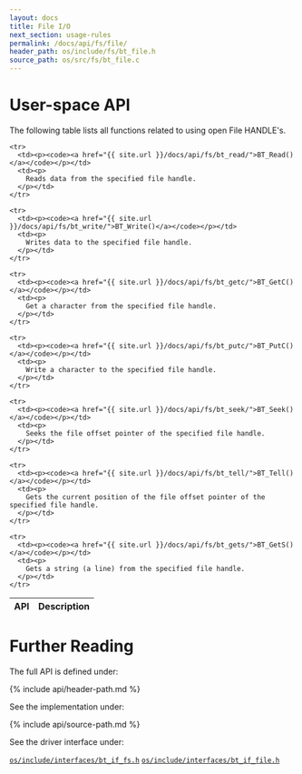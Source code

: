 ```yaml
---
layout: docs
title: File I/O
next_section: usage-rules
permalink: /docs/api/fs/file/
header_path: os/include/fs/bt_file.h
source_path: os/src/fs/bt_file.c
---
```


# User-space API

The following table lists all functions related to using open File HANDLE's.

<div class="mobile-side-scroller">
<table>
  <thead>
    <tr>
      <th>API</th>
      <th>Description</th>
    </tr>
  </thead>
  <tbody>

	<tr>
      <td><p><code><a href="{{ site.url }}/docs/api/fs/bt_read/">BT_Read()</a></code></p></td>
      <td><p>
		Reads data from the specified file handle.
      </p></td>
    </tr>

	<tr>
      <td><p><code><a href="{{ site.url }}/docs/api/fs/bt_write/">BT_Write()</a></code></p></td>
      <td><p>
		Writes data to the specified file handle.
      </p></td>
    </tr>

	<tr>
      <td><p><code><a href="{{ site.url }}/docs/api/fs/bt_getc/">BT_GetC()</a></code></p></td>
      <td><p>
		Get a character from the specified file handle.
      </p></td>
    </tr>

	<tr>
      <td><p><code><a href="{{ site.url }}/docs/api/fs/bt_putc/">BT_PutC()</a></code></p></td>
      <td><p>
		Write a character to the specified file handle.
      </p></td>
    </tr>

	<tr>
      <td><p><code><a href="{{ site.url }}/docs/api/fs/bt_seek/">BT_Seek()</a></code></p></td>
      <td><p>
		Seeks the file offset pointer of the specified file handle.
      </p></td>
    </tr>

	<tr>
      <td><p><code><a href="{{ site.url }}/docs/api/fs/bt_tell/">BT_Tell()</a></code></p></td>
      <td><p>
		Gets the current position of the file offset pointer of the specified file handle.
      </p></td>
    </tr>

	<tr>
      <td><p><code><a href="{{ site.url }}/docs/api/fs/bt_gets/">BT_GetS()</a></code></p></td>
      <td><p>
		Gets a string (a line) from the specified file handle.
      </p></td>
    </tr>

  </tbody>
</table>
</div>

# Further Reading

The full API is defined under:

{% include api/header-path.md %}

See the implementation under:

{% include api/source-path.md %}

See the driver interface under:

<a href="{{ site.gh-blob-url }}/os/include/interfaces/bt_if_fs.h"><code>os/include/interfaces/bt_if_fs.h</code></a>
<a href="{{ site.gh-blob-url }}/os/include/interfaces/bt_if_file.h"><code>os/include/interfaces/bt_if_file.h</code></a>
